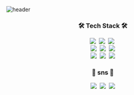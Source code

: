 ![header](https://capsule-render.vercel.app/api?type=Waving&color=a67ea9&height=300&section=header&text=Devtella&fontSize=90)

<h3 align="center">🛠 Tech Stack 🛠</h3>

<p align="center">
  <img src="https://img.shields.io/badge/Python-3766AB?style=flat-square&logo=Python&logoColor=white"/></a>&nbsp
  <img src="https://img.shields.io/badge/C-A8B9CC?style=flat-square&logo=C&logoColor=white"/></a>&nbsp 
  <img src="https://img.shields.io/badge/Java-007396?style=flat-square&logo=Java&logoColor=white"/></a>&nbsp 
  <br>
  <img src="https://img.shields.io/badge/Javascript-ffb13b?style=flat-square&logo=javascript&logoColor=white"/></a>&nbsp 
  <img src="https://img.shields.io/badge/css-1572B6?style=flat-square&logo=css3&logoColor=white"/></a>&nbsp 
  <img src="https://img.shields.io/badge/HTML5-red?style=flat-square&logo=HTML5&logoColor=white" style="inline-block"/>
  <br>
  <img src="https://img.shields.io/badge/jQuery-0769AD?style=flat-square&logo=jQuery&logoColor=white"/></a>&nbsp 
  <img src="https://img.shields.io/badge/Spring-6DB33F?style=flat-square&logo=Spring&logoColor=white"/></a>&nbsp 
  <img src="https://img.shields.io/badge/Git-black?style=flat-square&logo=Git&logoColor=white"/> 
<br>


<h3 align="center"> 🌼 sns 🌼 </h3>
<p align="center">
  <a href="https://subtitle1.github.io/"><img src="https://img.shields.io/badge/Git%20Blog-black?style=flat-square&logo=GitHub&logoColor=white&link=https://subtitle1.github.io/"/></a>&nbsp
  <a href="https://www.instagram.com/kxoul0211/"><img src="https://img.shields.io/badge/Instagram-E4405F?style=flat-square&logo=Instagram&logoColor=white&link=https:https://www.instagram.com/kxoul0211/"/></a>&nbsp
  <a href="mailto:stella.kim.96211@gmail.com"><img src="https://img.shields.io/badge/Gmail-d14836?style=flat-square&logo=Gmail&logoColor=white&link=stella.kim.96211@gmail.com"/></a>
</p>
<br>
